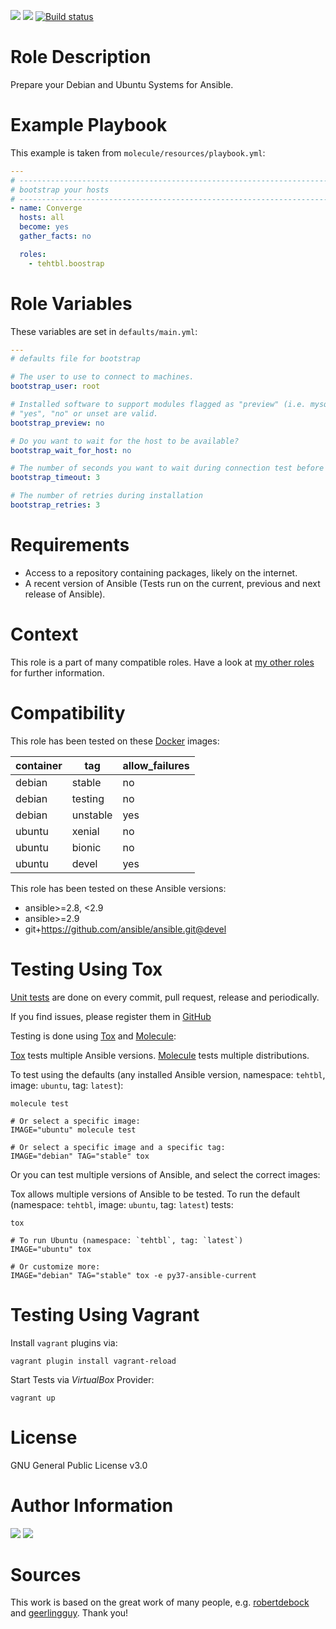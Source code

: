 <!-- get id via: ansible-galaxy info tehtbl.skeleton | grep -i "id:" -->
<a href="https://galaxy.ansible.com/tehtbl/bootstrap"><img src="https://img.shields.io/ansible/role/44496"/></a> <a href="https://galaxy.ansible.com/tehtbl/bootstrap"><img src="https://img.shields.io/ansible/quality/44496"/></a> <a href="https://travis-ci.org/tehtbl/ansible-role-bootstrap"><img src="https://travis-ci.org/tehtbl/ansible-role-bootstrap.svg?branch=master" alt="Build status"/></a>

Role Description
================

Prepare your Debian and Ubuntu Systems for Ansible.

Example Playbook
================

This example is taken from `molecule/resources/playbook.yml`:
```yaml
---
# ------------------------------------------------------------------------
# bootstrap your hosts
# ------------------------------------------------------------------------
- name: Converge
  hosts: all
  become: yes
  gather_facts: no

  roles:
    - tehtbl.boostrap
```

Role Variables
==============

These variables are set in `defaults/main.yml`:

```yaml
---
# defaults file for bootstrap

# The user to use to connect to machines.
bootstrap_user: root

# Installed software to support modules flagged as "preview" (i.e. mysql_db).
# "yes", "no" or unset are valid.
bootstrap_preview: no

# Do you want to wait for the host to be available?
bootstrap_wait_for_host: no

# The number of seconds you want to wait during connection test before failing.
bootstrap_timeout: 3

# The number of retries during installation
bootstrap_retries: 3
```

Requirements
============

- Access to a repository containing packages, likely on the internet.
- A recent version of Ansible (Tests run on the current, previous and next release of Ansible).

Context
=======

This role is a part of many compatible roles. Have a look at [my other roles](https://github.com/tehtbl?utf8=%E2%9C%93&tab=repositories&q=ansible-role-&type=&language=) for further information.

Compatibility
=============

This role has been tested on these [Docker](https://hub.docker.com/) images:

|container|tag|allow_failures|
|---------|---|--------------|
|debian|stable|no|
|debian|testing|no|
|debian|unstable|yes|
|ubuntu|xenial|no|
|ubuntu|bionic|no|
|ubuntu|devel|yes|

This role has been tested on these Ansible versions:

- ansible>=2.8, <2.9
- ansible>=2.9
- git+https://github.com/ansible/ansible.git@devel

Testing Using Tox
=================

[Unit tests](https://travis-ci.org/tehtbl/ansible-role-bootstrap) are done on every commit, pull request, release and periodically.

If you find issues, please register them in [GitHub](https://github.com/tehtbl/ansible-role-bootstrap/issues)

Testing is done using [Tox](https://tox.readthedocs.io/en/latest/) and [Molecule](https://github.com/ansible/molecule):

[Tox](https://tox.readthedocs.io/en/latest/) tests multiple Ansible versions. [Molecule](https://github.com/ansible/molecule) tests multiple distributions.

To test using the defaults (any installed Ansible version, namespace: `tehtbl`, image: `ubuntu`, tag: `latest`):

```
molecule test

# Or select a specific image:
IMAGE="ubuntu" molecule test

# Or select a specific image and a specific tag:
IMAGE="debian" TAG="stable" tox
```

Or you can test multiple versions of Ansible, and select the correct images:

Tox allows multiple versions of Ansible to be tested. To run the default (namespace: `tehtbl`, image: `ubuntu`, tag: `latest`) tests:

```
tox

# To run Ubuntu (namespace: `tehtbl`, tag: `latest`)
IMAGE="ubuntu" tox

# Or customize more:
IMAGE="debian" TAG="stable" tox -e py37-ansible-current
```

Testing Using Vagrant
=====================

Install `vagrant` plugins via:
```
vagrant plugin install vagrant-reload
```

Start Tests via *VirtualBox* Provider:
```
vagrant up
```

License
=======

GNU General Public License v3.0

Author Information
==================

<a href="https://github.com/tehtbl"><img src="https://img.shields.io/badge/GitHub-tehtbl-blue/?style=social&logo=github" /></a> <a href="https://twitter.com/tehtbl"><img src="https://img.shields.io/badge/Twitter-tehtbl-blue/?style=social&logo=twitter" /></a>

Sources
=======

This work is based on the great work of many people, e.g. [robertdebock](https://github.com/robertdebock) and [geerlingguy](https://github.com/geerlingguy). Thank you!
